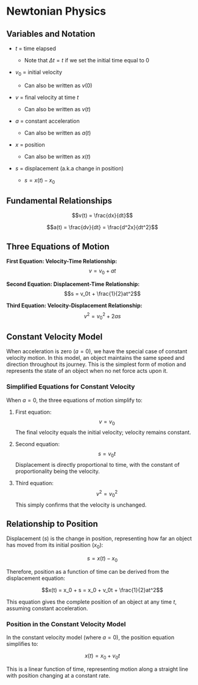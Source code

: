 # Newtonian Physics

## Variables and Notation

- $t$ = time elapsed
    - Note that $\Delta t = t$ if we set the initial time equal to 0

- $v_0$ = initial velocity
    - Can also be written as $v(0)$

- $v$ = final velocity at time $t$
    - Can also be written as $v(t)$

- $a$ = constant acceleration
    - Can also be written as $a(t)$

- $x$ = position
    - Can also be written as $x(t)$

- $s$ = displacement (a.k.a change in position)
    - $s = x(t) - x_0$

## Fundamental Relationships

$$v(t) = \frac{dx}{dt}$$

$$a(t) = \frac{dv}{dt} = \frac{d^2x}{dt^2}$$

## Three Equations of Motion

**First Equation: Velocity-Time Relationship:**
$$v = v_0 + at$$

**Second Equation: Displacement-Time Relationship:**
$$s = v_0t + \frac{1}{2}at^2$$

**Third Equation: Velocity-Displacement Relationship:**
$$v^2 = v_0^2 + 2as$$

## Constant Velocity Model

When acceleration is zero ($a = 0$), we have the special case of constant velocity motion. In this model, an object maintains the same speed and direction throughout its journey. This is the simplest form of motion and represents the state of an object when no net force acts upon it.

### Simplified Equations for Constant Velocity

When $a = 0$, the three equations of motion simplify to:

1. First equation: $$v = v_0$$
   The final velocity equals the initial velocity; velocity remains constant.

2. Second equation: $$s = v_0t$$
   Displacement is directly proportional to time, with the constant of proportionality being the velocity.

3. Third equation: $$v^2 = v_0^2$$
   This simply confirms that the velocity is unchanged.

## Relationship to Position

Displacement ($s$) is the change in position, representing how far an object has moved from its initial position ($x_0$):

$$s = x(t) - x_0$$

Therefore, position as a function of time can be derived from the displacement equation:

$$x(t) = x_0 + s = x_0 + v_0t + \frac{1}{2}at^2$$

This equation gives the complete position of an object at any time $t$, assuming constant acceleration.

### Position in the Constant Velocity Model

In the constant velocity model (where $a = 0$), the position equation simplifies to:

$$x(t) = x_0 + v_0t$$

This is a linear function of time, representing motion along a straight line with position changing at a constant rate.